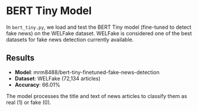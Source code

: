 # BERT Tiny Model

In `bert_tiny.py`, we load and test the BERT Tiny model (fine-tuned to detect fake news) on the WELFake dataset. WELFake is considered one of the best datasets for fake news detection currently available.

## Results

- **Model**: mrm8488/bert-tiny-finetuned-fake-news-detection
- **Dataset**: WELFake (72,134 articles)
- **Accuracy**: 66.01%

The model processes the title and text of news articles to classify them as real (1) or fake (0).
